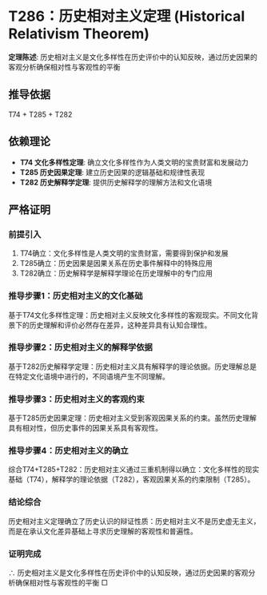 # T286：历史相对主义定理 (Historical Relativism Theorem)

**定理陈述**: 历史相对主义是文化多样性在历史评价中的认知反映，通过历史因果的客观分析确保相对性与客观性的平衡

## 推导依据
T74 + T285 + T282

## 依赖理论
- **T74 文化多样性定理**: 确立文化多样性作为人类文明的宝贵财富和发展动力
- **T285 历史因果定理**: 建立历史因果的逻辑基础和规律性表现
- **T282 历史解释学定理**: 提供历史解释学的理解方法和文化语境

## 严格证明

### 前提引入
1. T74确立：文化多样性是人类文明的宝贵财富，需要得到保护和发展
2. T285确立：历史因果是因果关系在历史事件解释中的特殊应用
3. T282确立：历史解释学是解释学理论在历史理解中的专门应用

### 推导步骤1：历史相对主义的文化基础
基于T74文化多样性定理：历史相对主义反映文化多样性的客观现实。不同文化背景下的历史理解和评价必然存在差异，这种差异具有认知合理性。

### 推导步骤2：历史相对主义的解释学依据
基于T282历史解释学定理：历史相对主义具有解释学的理论依据。历史理解总是在特定文化语境中进行的，不同语境产生不同理解。

### 推导步骤3：历史相对主义的客观约束
基于T285历史因果定理：历史相对主义受到客观因果关系的约束。虽然历史理解具有相对性，但历史事件的因果关系具有客观性。

### 推导步骤4：历史相对主义的确立
综合T74+T285+T282：历史相对主义通过三重机制得以确立：文化多样性的现实基础（T74），解释学的理论依据（T282），客观因果关系的约束限制（T285）。

### 结论综合
历史相对主义定理确立了历史认识的辩证性质：历史相对主义不是历史虚无主义，而是在承认文化差异基础上寻求历史理解的客观性和普遍性。

### 证明完成
∴ 历史相对主义是文化多样性在历史评价中的认知反映，通过历史因果的客观分析确保相对性与客观性的平衡 □